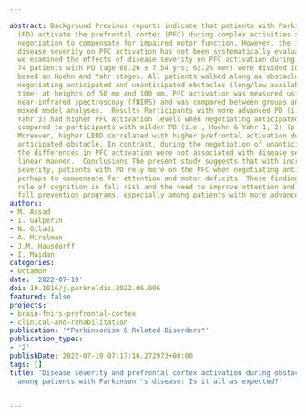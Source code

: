 ---
abstract: Background Previous reports indicate that patients with Parkinson's disease
  (PD) activate the prefrontal cortex (PFC) during complex activities such as obstacle
  negotiation to compensate for impaired motor function. However, the influence of
  disease severity on PFC activation has not been systematically evaluated. Here,
  we examined the effects of disease severity on PFC activation during obstacle negotiation.  Methods
  74 patients with PD (age 68.26 ± 7.54 yrs; 62.2% men) were divided into three groups
  based on Hoehn and Yahr stages. All patients walked along an obstacle course while
  negotiating anticipated and unanticipated obstacles (long/low available response
  time) at heights of 50 mm and 100 mm. PFC activation was measured using functional
  near-infrared spectroscopy (fNIRS) and was compared between groups and tasks using
  mixed model analyses.  Results Participants with more advanced PD (i.e., Hoehn &
  Yahr 3) had higher PFC activation levels when negotiating anticipated obstacles,
  compared to participants with milder PD (i.e., Hoehn & Yahr 1, 2) (p textless 0.001).
  Moreover, higher LEDD correlated with higher prefrontal activation during the higher
  anticipated obstacle. In contrast, during the negotiation of unanticipated obstacles,
  the differences in PFC activation were not associated with disease severity in a
  linear manner.  Conclusions The present study suggests that with increased disease
  severity, patients with PD rely more on the PFC when negotiating anticipated obstacles,
  perhaps to compensate for attention and motor deficits. These findings support the
  role of cognition in fall risk and the need to improve attention and cognition in
  fall prevention programs, especially among patients with more advanced disease.
authors:
- M. Assad
- I. Galperin
- N. Giladi
- A. Mirelman
- J.M. Hausdorff
- I. Maidan
categories:
- OctaMon
date: '2022-07-19'
doi: 10.1016/j.parkreldis.2022.06.006
featured: false
projects:
- brain-fnirs-prefrontal-cortex
- clinical-and-rehabilitation
publication: '*Parkinsonism & Related Disorders*'
publication_types:
- '2'
publishDate: 2022-07-19 07:17:16.272973+00:00
tags: []
title: 'Disease severity and prefrontal cortex activation during obstacle negotiation
  among patients with Parkinson''s disease: Is it all as expected?'

---

